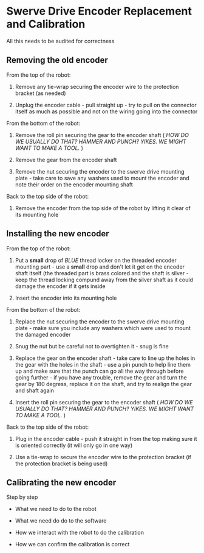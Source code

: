 # Swerve Drive Encoder Replacement and Calibration

All this needs to be audited for correctness

## Removing the old encoder

From the top of the robot:

1) Remove any tie-wrap securing the encoder wire to the protection bracket (as needed)

1) Unplug the encoder cable - pull straight up - try to pull on the connector itself as much as possible and not on the wiring going into the connector


From the bottom of the robot:

1) Remove the roll pin securing the gear to the encoder shaft ( *HOW DO WE USUALLY DO THAT?  HAMMER AND PUNCH?  YIKES.  WE MIGHT WANT TO MAKE A TOOL.* )

1) Remove the gear from the encoder shaft

1) Remove the nut securing the encoder to the swerve drive mounting plate - take care to save any washers used to mount the encoder and note their order on the encoder mounting shaft

Back to the top side of the robot:

1) Remove the encoder from the top side of the robot by lifting it clear of its mounting hole

## Installing the new encoder


From the top of the robot:

1) Put a **small** drop of *BLUE* thread locker on the threaded encoder mounting part - use a **small** drop and don't let it get on the encoder shaft itself (the threaded part is brass colored and the shaft is silver - keep the thread locking compund away from the silver shaft as it could damage the encoder if it gets inside

1) Insert the encoder into its mounting hole

From the bottom of the robot:

1) Replace the nut securing the encoder to the swerve drive mounting plate - make sure you include any washers which were used to mount the damaged encoder

1) Snug the nut but be careful not to overtighten it  - snug is fine

1) Replace the gear on the encoder shaft - take care to line up the holes in the gear with the holes in the shaft - use a pin punch to help line them up and make sure that the punch can go all the way through before going further - if you have any trouble, remove the gear and turn the gear by 180 degress, replace it on the shaft, and try to realign the gear and shaft again

1) Insert the roll pin securing the gear to the encoder shaft ( *HOW DO WE USUALLY DO THAT?  HAMMER AND PUNCH?  YIKES.  WE MIGHT WANT TO MAKE A TOOL.* )

Back to the top side of the robot:

1) Plug in the encoder cable - push it straight in from the top making sure it is oriented correctly (it will only go in one way)

1) Use a tie-wrap to secure the encoder wire to the protection bracket (if the protection bracket is being used)

## Calibrating the new encoder

Step by step

* What we need to do to the robot

* What we need do do to the software

* How we interact with the robot to do the calibration

* How we can confirm the calibration is correct
